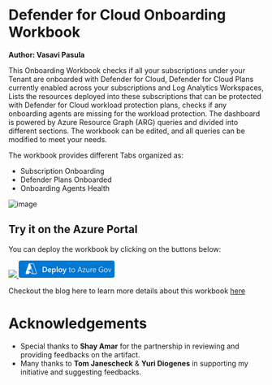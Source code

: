 # Defender for Cloud Onboarding Workbook
**Author: Vasavi Pasula**

This Onboarding Workbook checks if all your subscriptions under your Tenant are onboarded with Defender for Cloud, Defender for Cloud Plans currently enabled across your subscriptions and Log Analytics Workspaces, Lists the resources deployed into these subscriptions that can be protected with Defender for Cloud workload protection plans, checks if any onboarding agents are missing for the workload protection.
The dashboard is powered by Azure Resource Graph (ARG) queries and divided into different sections. 
The workbook can be edited, and all queries can be modified to meet your needs.

The workbook provides different Tabs organized as: 
*	Subscription Onboarding
*	Defender Plans Onboarded
*	Onboarding Agents Health

<img width="945" alt="image" src="https://user-images.githubusercontent.com/102209701/184182161-bc2d46f3-d539-4179-8a87-53089b5a48e8.png">

## Try it on the Azure Portal

You can deploy the workbook by clicking on the buttons below:

<a href="https://aka.ms/MDCOnboardingWorkbook" target="_blank"> 
    <img src="https://aka.ms/deploytoazurebutton"/>
</a>
<a href="https://aka.ms/MDCOnboardingWorkbook" target="_blank">
<img src="https://raw.githubusercontent.com/Azure/azure-quickstart-templates/master/1-CONTRIBUTION-GUIDE/images/deploytoazuregov.png"/>
</a> 

Checkout the blog here to learn more details about this workbook <a href="https://techcommunity.microsoft.com/t5/microsoft-defender-for-cloud/defender-for-cloud-onboarding-workbook/ba-p/3597457" target="_blank">here</a>

# Acknowledgements
* Special thanks to **Shay Amar** for the partnership in reviewing and providing feedbacks on the artifact.
* Many thanks to **Tom Janescheck** & **Yuri Diogenes** in supporting my initiative and suggesting feedbacks.  
